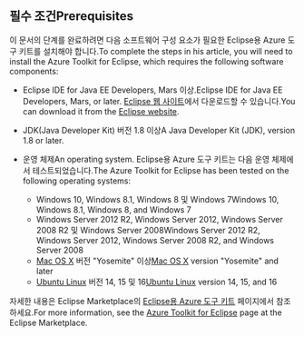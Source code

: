 ## <a name="prerequisites"></a><span data-ttu-id="c0232-101">필수 조건</span><span class="sxs-lookup"><span data-stu-id="c0232-101">Prerequisites</span></span>
<span data-ttu-id="c0232-102">이 문서의 단계를 완료하려면 다음 소프트웨어 구성 요소가 필요한 Eclipse용 Azure 도구 키트를 설치해야 합니다.</span><span class="sxs-lookup"><span data-stu-id="c0232-102">To complete the steps in his article, you will need to install the Azure Toolkit for Eclipse, which requires the following software components:</span></span>

* <span data-ttu-id="c0232-103">Eclipse IDE for Java EE Developers, Mars 이상.</span><span class="sxs-lookup"><span data-stu-id="c0232-103">Eclipse IDE for Java EE Developers, Mars, or later.</span></span> <span data-ttu-id="c0232-104">[Eclipse 웹 사이트](http://www.eclipse.org/downloads/)에서 다운로드할 수 있습니다.</span><span class="sxs-lookup"><span data-stu-id="c0232-104">You can download it from the [Eclipse website](http://www.eclipse.org/downloads/).</span></span>
* <span data-ttu-id="c0232-105">JDK(Java Developer Kit) 버전 1.8 이상</span><span class="sxs-lookup"><span data-stu-id="c0232-105">A Java Developer Kit (JDK), version 1.8 or later.</span></span>
* <span data-ttu-id="c0232-106">운영 체제</span><span class="sxs-lookup"><span data-stu-id="c0232-106">An operating system.</span></span> <span data-ttu-id="c0232-107">Eclipse용 Azure 도구 키트는 다음 운영 체제에서 테스트되었습니다.</span><span class="sxs-lookup"><span data-stu-id="c0232-107">The Azure Toolkit for Eclipse has been tested on the following operating systems:</span></span>
  
  * <span data-ttu-id="c0232-108">Windows 10, Windows 8.1, Windows 8 및 Windows 7</span><span class="sxs-lookup"><span data-stu-id="c0232-108">Windows 10, Windows 8.1, Windows 8, and Windows 7</span></span>
  * <span data-ttu-id="c0232-109">Windows Server 2012 R2, Windows Server 2012, Windows Server 2008 R2 및 Windows Server 2008</span><span class="sxs-lookup"><span data-stu-id="c0232-109">Windows Server 2012 R2, Windows Server 2012, Windows Server 2008 R2, and Windows Server 2008</span></span>
  * <span data-ttu-id="c0232-110">[Mac OS X](http://www.apple.com/osx) 버전 "Yosemite" 이상</span><span class="sxs-lookup"><span data-stu-id="c0232-110">[Mac OS X](http://www.apple.com/osx) version "Yosemite" and later</span></span>
  * <span data-ttu-id="c0232-111">[Ubuntu Linux](http://www.ubuntu.com) 버전 14, 15 및 16</span><span class="sxs-lookup"><span data-stu-id="c0232-111">[Ubuntu Linux](http://www.ubuntu.com) version 14, 15, and 16</span></span>

<span data-ttu-id="c0232-112">자세한 내용은 Eclipse Marketplace의 [Eclipse용 Azure 도구 키트](http://marketplace.eclipse.org/content/azure-toolkit-eclipse) 페이지에서 참조하세요.</span><span class="sxs-lookup"><span data-stu-id="c0232-112">For more information, see the [Azure Toolkit for Eclipse](http://marketplace.eclipse.org/content/azure-toolkit-eclipse) page at the Eclipse Marketplace.</span></span>

<!--
> [!IMPORTANT]
> If you are using the Azure Toolkit for Eclipse on Windows, the toolkit requires installing the Azure SDK 2.9.6 or later in order to use the Azure emulator. You have two options for installing the Azure SDK:
> 
> * You can download and install the Azure SDK by using the [Web Platform Installer (WebPI)](http://go.microsoft.com/fwlink/?LinkID=252838).
> * If you do not have the Azure SDK installed when you create your first Azure deployment project, you will be prompted to automatically download install the requisite version of the Azure SDK.
> 
> Note that the Azure SDK is required on Windows only.
> 
> 
-->
